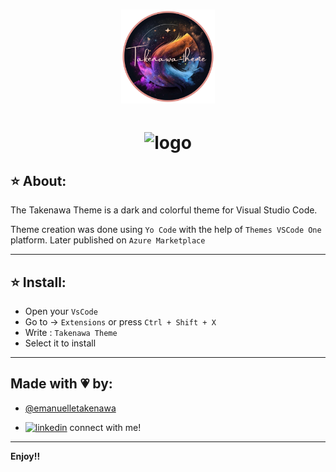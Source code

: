 <h1 align="center">
     <img src="./assets/icon.png" alt="logo" width=150>
</h1>
<h1 align="center">
     <img src="https://i.ibb.co/CM4kTs9/Captura-de-tela-2023-03-08-161258.png" alt="logo">
</h1>

## ⭐ About:

The Takenawa Theme is a dark and colorful theme for Visual Studio Code.

Theme creation was done using `Yo Code` with the help of `Themes VSCode One` platform. Later published on `Azure Marketplace`

<hr>

## ⭐ Install:

- Open your `VsCode`
- Go to -> `Extensions` or press `Ctrl + Shift + X`
- Write : `Takenawa Theme`
- Select it to install

<hr>

## Made with 💗 by:

- [@emanuelletakenawa](https://github.com/emanuelletakenawa)

- [![linkedin](https://img.shields.io/badge/-LinkedIn-pink)](https://www.linkedin.com/in/emanuelle-takenawa-32b6a1257) connect with me!
<hr>

**Enjoy!!**
